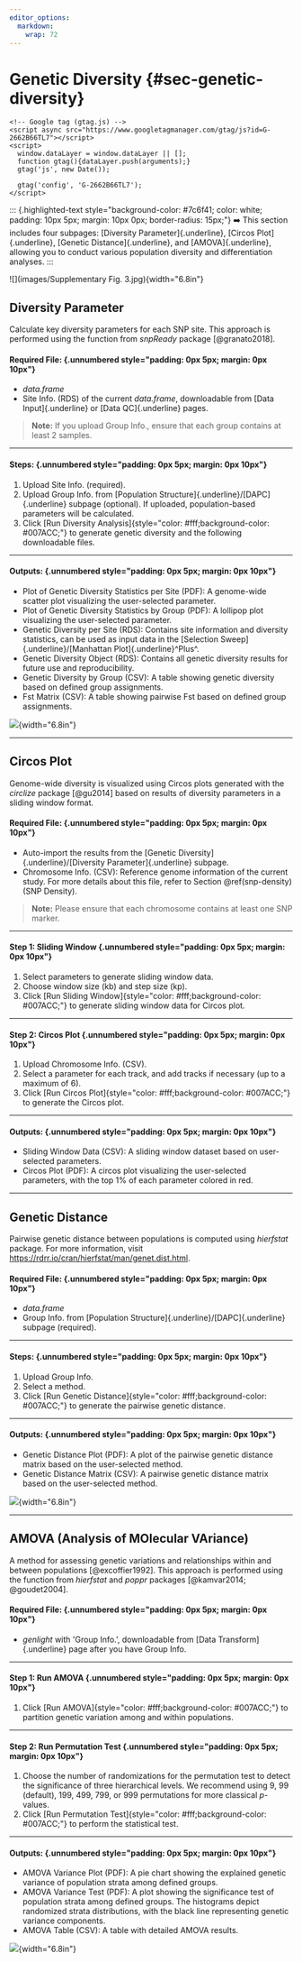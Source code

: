 ```yaml
---
editor_options: 
  markdown: 
    wrap: 72
---
```


# Genetic Diversity {#sec-genetic-diversity}

```{=html}
<!-- Google tag (gtag.js) -->
<script async src="https://www.googletagmanager.com/gtag/js?id=G-2662B66TL7"></script>
<script>
  window.dataLayer = window.dataLayer || [];
  function gtag(){dataLayer.push(arguments);}
  gtag('js', new Date());

  gtag('config', 'G-2662B66TL7');
</script>
```

::: {.highlighted-text style="background-color: #7c6f41; color: white; padding: 10px 5px; margin: 10px 0px; border-radius: 15px;"}
➡️ This section includes four subpages: [Diversity
Parameter]{.underline}, [Circos Plot]{.underline}, [Genetic
Distance]{.underline}, and [AMOVA]{.underline}, allowing you to conduct
various population diversity and differentiation analyses.
:::

![](images/Supplementary Fig. 3.jpg){width="6.8in"}

## Diversity Parameter

Calculate key diversity parameters for each SNP site. This approach is
performed using the function from *snpReady* package [@granato2018].

#### Required File: {.unnumbered style="padding: 0px 5px; margin: 0px 10px"}

-   *data.frame*
-   Site Info. (RDS) of the current *data.frame*, downloadable from
    [Data Input]{.underline} or [Data QC]{.underline} pages.

> **Note:** If you upload Group Info., ensure that each group contains
> at least 2 samples.

------------------------------------------------------------------------

#### **Steps:** {.unnumbered style="padding: 0px 5px; margin: 0px 10px"}

1.  Upload Site Info. (required).
2.  Upload Group Info. from [Population
    Structure]{.underline}/[DAPC]{.underline} subpage (optional). If
    uploaded, population-based parameters will be calculated.
3.  Click [Run Diversity
    Analysis]{style="color: #fff;background-color: #007ACC;"} to
    generate genetic diversity and the following downloadable files.

------------------------------------------------------------------------

#### Outputs: {.unnumbered style="padding: 0px 5px; margin: 0px 10px"}

-   Plot of Genetic Diversity Statistics per Site (PDF): A genome-wide
    scatter plot visualizing the user-selected parameter.
-   Plot of Genetic Diversity Statistics by Group (PDF): A lollipop plot
    visualizing the user-selected parameter.
-   Genetic Diversity per Site (RDS): Contains site information and
    diversity statistics, can be used as input data in the [Selection
    Sweep]{.underline}/[Manhattan Plot]{.underline}^Plus^.
-   Genetic Diversity Object (RDS): Contains all genetic diversity
    results for future use and reproducibility.
-   Genetic Diversity by Group (CSV): A table showing genetic diversity
    based on defined group assignments.
-   Fst Matrix (CSV): A table showing pairwise Fst based on defined
    group assignments.

![](images/5.1.gif){width="6.8in"}

------------------------------------------------------------------------

## Circos Plot

Genome-wide diversity is visualized using Circos plots generated with
the *circlize* package [@gu2014] based on results of diversity
parameters in a sliding window format.

#### Required File: {.unnumbered style="padding: 0px 5px; margin: 0px 10px"}

-   Auto-import the results from the [Genetic
    Diversity]{.underline}/[Diversity Parameter]{.underline} subpage.
-   Chromosome Info. (CSV): Reference genome information of the current
    study. For more details about this file, refer to Section
    \@ref(snp-density) (SNP Density).

> **Note:** Please ensure that each chromosome contains at least one SNP
> marker.

------------------------------------------------------------------------

#### **Step 1: Sliding Window** {.unnumbered style="padding: 0px 5px; margin: 0px 10px"}

1.  Select parameters to generate sliding window data.
2.  Choose window size (kb) and step size (kp).
3.  Click [Run Sliding
    Window]{style="color: #fff;background-color: #007ACC;"} to generate
    sliding window data for Circos plot.

------------------------------------------------------------------------

#### **Step 2: Circos Plot** {.unnumbered style="padding: 0px 5px; margin: 0px 10px"}

1.  Upload Chromosome Info. (CSV).
2.  Select a parameter for each track, and add tracks if necessary (up
    to a maximum of 6).
3.  Click [Run Circos
    Plot]{style="color: #fff;background-color: #007ACC;"} to generate
    the Circos plot.

------------------------------------------------------------------------

#### Outputs: {.unnumbered style="padding: 0px 5px; margin: 0px 10px"}

-   Sliding Window Data (CSV): A sliding window dataset based on
    user-selected parameters.
-   Circos Plot (PDF): A circos plot visualizing the user-selected
    parameters, with the top 1% of each parameter colored in red.

------------------------------------------------------------------------

## Genetic Distance

Pairwise genetic distance between populations is computed using
*hierfstat* package. For more information, visit
<https://rdrr.io/cran/hierfstat/man/genet.dist.html>.

#### Required File: {.unnumbered style="padding: 0px 5px; margin: 0px 10px"}

-   *data.frame*
-   Group Info. from [Population
    Structure]{.underline}/[DAPC]{.underline} subpage (required).

------------------------------------------------------------------------

#### **Steps:** {.unnumbered style="padding: 0px 5px; margin: 0px 10px"}

1.  Upload Group Info.
2.  Select a method.
3.  Click [Run Genetic
    Distance]{style="color: #fff;background-color: #007ACC;"} to
    generate the pairwise genetic distance.

------------------------------------------------------------------------

#### Outputs: {.unnumbered style="padding: 0px 5px; margin: 0px 10px"}

-   Genetic Distance Plot (PDF): A plot of the pairwise genetic distance
    matrix based on the user-selected method.
-   Genetic Distance Matrix (CSV): A pairwise genetic distance matrix
    based on the user-selected method.

![](screenshots/GeneticDiversity3.png){width="6.8in"}

------------------------------------------------------------------------

## AMOVA (Analysis of MOlecular VAriance)

A method for assessing genetic variations and relationships within and
between populations [@excoffier1992]. This approach is performed using
the function from *hierfstat* and *poppr* packages [@kamvar2014;
@goudet2004].

#### Required File: {.unnumbered style="padding: 0px 5px; margin: 0px 10px"}

-   *genlight* with 'Group Info.', downloadable from [Data
    Transform]{.underline} page after you have Group Info.

------------------------------------------------------------------------

#### **Step 1: Run AMOVA** {.unnumbered style="padding: 0px 5px; margin: 0px 10px"}

1.  Click [Run AMOVA]{style="color: #fff;background-color: #007ACC;"} to
    partition genetic variation among and within populations.

------------------------------------------------------------------------

#### **Step 2: Run** Permutation Test {.unnumbered style="padding: 0px 5px; margin: 0px 10px"}

1.  Choose the number of randomizations for the permutation test to
    detect the significance of three hierarchical levels. We recommend
    using 9, 99 (default), 199, 499, 799, or 999 permutations for more
    classical *p*-values.
2.  Click [Run Permutation
    Test]{style="color: #fff;background-color: #007ACC;"} to perform the
    statistical test.

------------------------------------------------------------------------

#### Outputs: {.unnumbered style="padding: 0px 5px; margin: 0px 10px"}

-   AMOVA Variance Plot (PDF): A pie chart showing the explained genetic
    variance of population strata among defined groups.
-   AMOVA Variance Test (PDF): A plot showing the significance test of
    population strata among defined groups. The histograms depict
    randomized strata distributions, with the black line representing
    genetic variance components.
-   AMOVA Table (CSV): A table with detailed AMOVA results.

![](images/5.4.gif){width="6.8in"}

